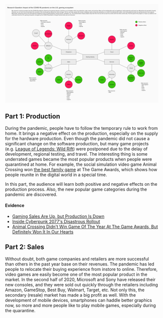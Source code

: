 <img src="https://github.com/yujunmjiang/msdv-thesis/blob/main/research/project-mind-map.jpg">

## Part 1: Production

During the pandemic, people have to follow the temporary rule to work from home. It brings a negative effect on the production, especially on the supply for the hardware production. Even though the pandemic did not cause a significant change on the software production, but many game projects (e.g. [League of Legends: Wild Rift](https://www.youtube.com/watch?v=qZC_8818Ttg)) were postponed due to the delay of development, regional testing, and travel. The interesting thing is some underrated games became the most popular products when people were quarantined at home. For example, the social simulation video game Animal Crossing won [the best family game](https://thegameawards.com/nominees/best-family) at The Game Awards, which shows how people reunite in the digital world in a special time.

In this part, the audience will learn both positive and negative effects on the production process. Also, the new popular game categories during the pandemic are discovered.

#### Evidence

* [Gaming Sales Are Up, but Production Is Down](https://www.nytimes.com/2020/04/21/technology/personaltech/coronavirus-video-game-production.html)
* [Inside Cyberpunk 2077's Disastrous Rollout](https://www.bloomberg.com/news/articles/2021-01-16/cyberpunk-2077-what-caused-the-video-game-s-disastrous-rollout)
* [Animal Crossing Didn't Win Game Of The Year At The Game Awards, But Definitely Won It In Our Hearts](https://www.thegamer.com/animal-crossing-game-of-the-year/)

## Part 2: Sales

Without doubt, both game companies and retailers are more successful than others in the past year base on their revenues. The pandemic has led people to relocate their buying experience from instore to online. Therefore, video games are easily become one of the most popular product in the market. In the second half of 2020, Microsoft and Sony have released their new consoles, and they were sold out quickly through the retailers including Amazon, GameStop, Best Buy, Walmart, Target, etc. Not only this, the secondary (resale) market has made a big profit as well. With the development of mobile devices, smartphones can haddle better graphics now, so more and more people like to play mobile games, especially during the quarantine.
